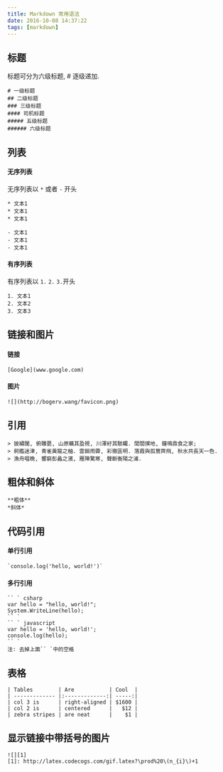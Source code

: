 ```yaml
---
title: Markdown 常用语法
date: 2016-10-08 14:37:22
tags: [markdown]
---
```

## 标题
标题可分为六级标题, # 逐级递加.
```
# 一级标题
## 二级标题
### 三级标题
#### 司机标题
##### 五级标题
###### 六级标题
```

<!--more-->

## 列表
#### 无序列表
无序列表以 `*` 或者 `-` 开头
```
* 文本1
* 文本1
* 文本1

- 文本1
- 文本1
- 文本1
```
#### 有序列表
有序列表以 `1.` `2.` `3.`开头
```
1. 文本1
2. 文本2
3. 文本3
```

## 链接和图片
#### 链接
```
[Google](www.google.com)
```
#### 图片
```
![](http://bogerv.wang/favicon.png)
```

## 引用
```
> 披繡闥, 俯雕甍, 山原曠其盈視, 川澤紆其駭矚. 閭閻撲地, 鐘鳴鼎食之家;
> 舸艦迷津, 青雀黃龍之舳. 雲銷雨霽, 彩徹區明. 落霞與孤鶩齊飛, 秋水共長天一色.
> 漁舟唱晚, 響窮彭蠡之濱, 雁陣驚寒, 聲斷衡陽之浦.
```

## 粗体和斜体
```
**粗体**
*斜体*
```

## 代码引用
#### 单行引用
```
`console.log('hello, world!')`
```
#### 多行引用
```
`` ` csharp
var hello = "hello, world!";
System.WriteLine(hello);
`` `
`` ` javascript
var hello = 'hello, world!';
console.log(hello);
`` `
注: 去掉上面`` `中的空格
```

## 表格
```
| Tables        | Are           | Cool  |
| ------------- |:-------------:| -----:|
| col 3 is      | right-aligned | $1600 |
| col 2 is      | centered      |   $12 |
| zebra stripes | are neat      |    $1 |
```

## 显示链接中带括号的图片
```
![][1]
[1]: http://latex.codecogs.com/gif.latex?\prod%20\(n_{i}\)+1
```